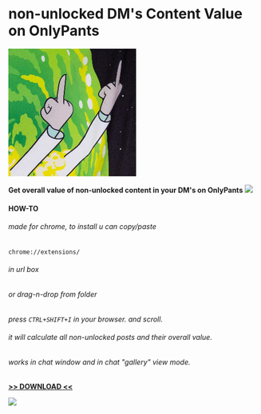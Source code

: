 # non-unlocked DM's Content Value on OnlyPants

![](https://github.com/leeeakyleaks/profitPants/blob/main/256x256.png)

**Get overall value of non-unlocked content in your DM's on OnlyPants** [![](https://img.shields.io/badge/-chrome-green)](https://img.shields.io/badge/-chrome-green)

#### HOW-TO

###### made for chrome, to install u can copy/paste
`chrome://extensions/`

###### in url box
###### or drag-n-drop from folder

*press `CTRL+SHIFT+I` in your browser.*
*and scroll.*

###### it will calculate all non-unlocked posts and their overall value. 
###### works in chat window and in chat "gallery" view mode.
**[>> DOWNLOAD <<](https://github.com/leeeakyleaks/profitPants/releases/tag/profitPants/ "DOWNLOAD")**

[![](https://img.shields.io/badge/-made%20with%20%3C3-green)](https://img.shields.io/badge/-made%20with%20%3C3-green)
